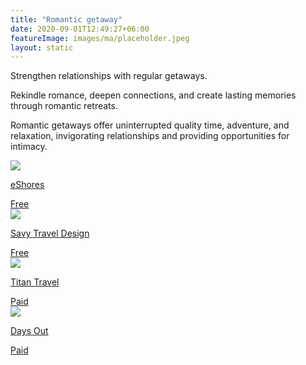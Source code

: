 ```yaml
---
title: "Romantic getaway"
date: 2020-09-01T12:49:27+06:00
featureImage: images/ma/placeholder.jpeg
layout: static
---
```


Strengthen relationships with regular getaways.

Rekindle romance, deepen connections, and create lasting memories through romantic retreats.

Romantic getaways offer uninterrupted quality time, adventure, and relaxation, invigorating relationships and providing opportunities for intimacy.

<a class="ma-link" href="https://www.eshores.co.uk/news/the-importance-of-romantic-holidays/"><div class="ma-card ma-card-Community"><div class="ma-icon"><img src ="/images/icon-check.png"/></div><div class="ma-name"><p>eShores</p></div><div class="ma-paid-text"><span>Free </span></div></div></a><a class="ma-link" href="https://www.savvytraveldesign.com/post/the-importance-of-a-romantic-getaway"><div class="ma-card ma-card-Community"><div class="ma-icon"><img src ="/images/icon-check.png"/></div><div class="ma-name"><p>Savy Travel Design</p></div><div class="ma-paid-text"><span>Free </span></div></div></a><a class="ma-link" href="https://www.awin1.com/cread.php?awinmid=4282&awinaffid=1198638&ued=https%3A%2F%2Fwww.titantravel.co.uk%2F"><div class="ma-card ma-card-Community"><div class="ma-icon"><img src ="/images/icon-pound.png"/></div><div class="ma-name"><p>Titan Travel</p></div><div class="ma-paid-text"><span>Paid</span></div></div></a><a class="ma-link" href="https://www.awin1.com/cread.php?awinmid=45701&awinaffid=1198638&ued=https%3A%2F%2Fdaysout.co.uk%2F"><div class="ma-card ma-card-Community"><div class="ma-icon"><img src ="/images/icon-pound.png"/></div><div class="ma-name"><p>Days Out</p></div><div class="ma-paid-text"><span>Paid</span></div></div></a>  

<br/><br/>






